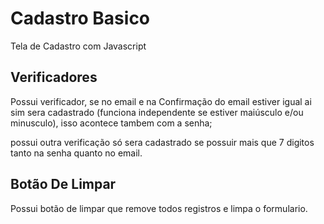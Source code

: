 # Cadastro Basico
Tela de Cadastro com Javascript
## Verificadores
Possui verificador, se no email e na Confirmação do email estiver igual ai sim sera cadastrado (funciona independente se estiver maiúsculo e/ou minusculo), isso acontece tambem com a senha;

possui outra verificação só sera cadastrado se possuir mais que 7 digitos tanto na senha quanto no email.
## Botão De Limpar
Possui botão de limpar que remove todos registros e limpa o formulario.
